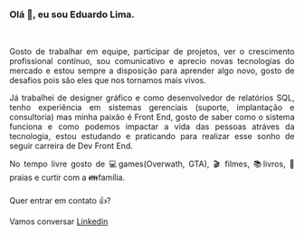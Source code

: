 ### Olá 👋, eu sou Eduardo Lima.
<br> 
<p align="justify"> Gosto de trabalhar em equipe, participar de projetos, ver o crescimento profissional contínuo,
sou comunicativo e aprecio novas tecnologias do mercado e estou sempre a disposição para
aprender algo novo, gosto de desafios pois são eles que nos tornamos mais vivos. </p>

<p align="justify"> Já trabalhei de designer gráfico e como desenvolvedor de relatórios SQL,
tenho experiência em sistemas gerenciais (suporte, implantação e consultoria)
mas minha paixão é Front End, gosto de saber como o sistema funciona e como podemos impactar a vida das pessoas atráves da tecnologia, 
estou estudando e praticando para realizar esse sonho de seguir carreira de Dev Front End. </p>

<p align="justify"> No tempo livre gosto de 💻games(Overwath, GTA), 🎬 filmes, 📚livros, 🌅praias e curtir com a 👪família.
<br><br>
Quer entrar em contato 👍?
<br>
  
Vamos conversar [Linkedin](https://www.linkedin.com/in/eduardo-sousa-lima-04693617a/)

</p>



